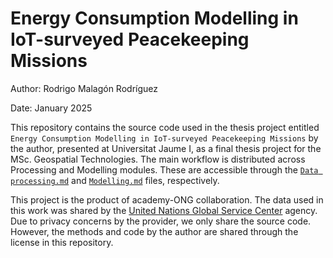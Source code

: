 
# Energy Consumption Modelling in IoT-surveyed Peacekeeping Missions

Author: Rodrigo Malagón Rodríguez

Date: January 2025

This repository contains the source code used in the thesis project
entitled
`Energy Consumption Modelling in IoT-surveyed Peacekeeping Missions` by
the author, presented at Universitat Jaume I, as a final thesis project
for the MSc. Geospatial Technologies. The main workflow is distributed
across Processing and Modelling modules. These are accessible through
the [`Data processing.md`](Data-processing.md) and
[`Modelling.md`](Modelling.md) files, respectively.

This project is the product of academy-ONG collaboration. The data used
in this work was shared by the [United Nations Global Service
Center](https://www.ungsc.org/) agency. Due to privacy concerns by the
provider, we only share the source code. However, the methods and code
by the author are shared through the license in this repository.
